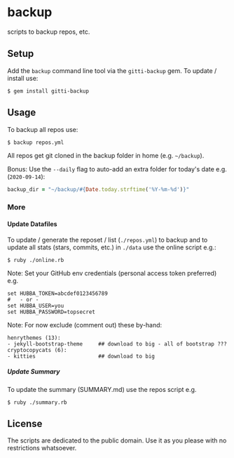# backup

scripts to backup repos, etc.



## Setup

Add the `backup` command line tool via the `gitti-backup` gem.
To update / install use:

```
$ gem install gitti-backup
```



## Usage


To backup all repos use:

```
$ backup repos.yml
```

All repos get git cloned in the backup folder in home (e.g. `~/backup`).

Bonus: Use the `--daily` flag to
auto-add an extra folder for today's date e.g. (`2020-09-14`):

``` ruby
backup_dir = "~/backup/#{Date.today.strftime('%Y-%m-%d')}"
```


### More

#### Update Datafiles

To update / generate the reposet / list (`./repos.yml`)
to backup and to update all stats (stars, commits, etc.) in `./data`
use the online script e.g.:

```
$ ruby ./online.rb
```

Note: Set your GitHub env credentials (personal access token preferred) e.g.

```
set HUBBA_TOKEN=abcdef0123456789
#   - or -
set HUBBA_USER=you
set HUBBA_PASSWORD=topsecret
```



Note: For now exclude (comment out) these by-hand:

```
henrythemes (13):
- jekyll-bootstrap-theme     ## download to big - all of bootstrap ???
cryptocopycats (6):
- kitties                    ## download to big
```




##### Update Summary

To update the summary (SUMMARY.md) use the repos script e.g.

```
$ ruby ./summary.rb
```



## License

The scripts are dedicated to the public domain.
Use it as you please with no restrictions whatsoever.
